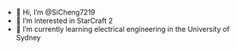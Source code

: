 - 👋 Hi, I’m @SiCheng7219
- 👀 I’m interested in StarCraft 2
- 🌱 I’m currently learning electrical engineering in the University of Sydney
<!---
SiCheng7219/SiCheng7219 is a ✨ special ✨ repository because its `README.md` (this file) appears on your GitHub profile.
You can click the Preview link to take a look at your changes.
--->

